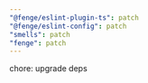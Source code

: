 ```yaml
---
"@fenge/eslint-plugin-ts": patch
"@fenge/eslint-config": patch
"smells": patch
"fenge": patch
---
```


chore: upgrade deps
